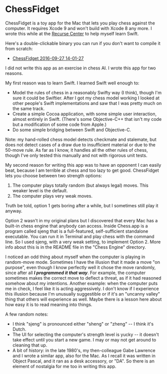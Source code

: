 # ChessFidget

ChessFidget is a toy app for the Mac that lets you play chess against the computer.  It requires Xcode 9 and won't build with Xcode 8 any more.  I wrote this while at the [Recurse Center](https://www.recurse.com/) to help myself learn Swift.

Here's a double-clickable binary you can run if you don't want to compile it from scratch:

- [ChessFidget 2016-09-27 14-01-27](https://github.com/aglee/ChessFidget/files/496365/ChessFidget.2016-09-27.14-01-27.zip)

I did not write this app as an exercise in chess AI.  I wrote this app for two reasons.

My first reason was to learn Swift.  I learned Swift well enough to:

- Model the rules of chess in a reasonably Swifty way (I think), though I'm sure it could be Swiftier.  After I got my chess model working I looked at other people's Swift implementations and saw that I was pretty much on the same track.
- Create a simple Cocoa application, with some simple user interaction, almost entirely in Swift.  (There's some Objective-C++ that isn't my code but a modification of some code from Apple.)
- Do some simple bridging between Swift and Objective-C.

Note: my hand-rolled chess model detects checkmate and stalemate, but does not detect cases of a draw due to insufficient material or due to the 50-move rule.  As far as I know, it handles all the other rules of chess, though I've only tested this manually and not with rigorous unit tests.

My second reason for writing this app was to have an opponent I can easily beat, because I am terrible at chess and too lazy to get good.  ChessFidget lets you choose between two strength options:

1. The computer plays totally random (but always legal) moves.  This weaker level is the default.
2. The computer plays very weak moves.

Truth be told, option 1 gets boring after a while, but I sometimes still play it anyway.

Option 2 wasn't in my original plans but I discovered that every Mac has a built-in chess engine that anybody can access.  Inside Chess.app is a program called sjeng that is a full-featured, self-sufficient standalone executable.  You can run it in Terminal and play chess with the command line.  So I used sjeng, with a very weak setting, to implement Option 2.  More info about this is in the README file in the "Chess Engine" directory.

I noticed an odd thing about myself when the computer is playing in random-move mode.  Sometimes I have the illusion that it made a move "on purpose", even though I know perfectly well it chose the move randomly, since after all ***I programmed it that way***.  For example, the computer sometimes makes the correct move to deflect a threat, as if it had reasoned somehow about my intentions.  Another example: when the computer puts me in check, I feel like it is acting aggressively.  I don't know if I experience this illusion because I'm unusually suggestible or if it's an "uncanny valley" thing that others will experience as well.  Maybe there is a lesson here about how easy it is to read meaning into things.

A few random notes:

- I think "sjeng" is pronounced either "sheng" or "zheng" -- I think it's Dutch.
- The UI for selecting the computer's strength level is yucky -- it doesn't take effect until you start a new game.  I may or may not get around to cleaning that up.
- A bit of history: in the late 1980's, my then-colleague Gabe Lawrence and I wrote a similar app, also for the Mac.  As I recall it was written in Object Pascal, and it ran as a desk accessory, or "DA".  So there is an element of nostalgia for me too in writing this app.

